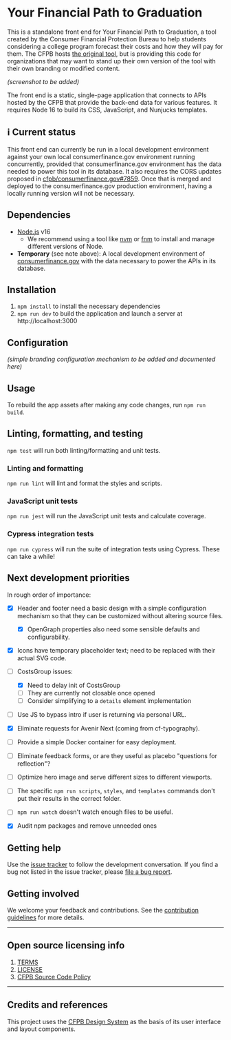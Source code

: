# Your Financial Path to Graduation

This is a standalone front end for Your Financial Path to Graduation,
a tool created by the Consumer Financial Protection Bureau
to help students considering a college program forecast their costs
and how they will pay for them.
The CFPB hosts
[the original tool](https://www.consumerfinance.gov/paying-for-college/your-financial-path-to-graduation/), but is providing this code for organizations that may want to
stand up their own version of the tool with their own branding or modified content.

_(screenshot to be added)_

The front end is a static, single-page application
that connects to APIs hosted by the CFPB
that provide the back-end data for various features.
It requires Node 16 to build its CSS, JavaScript, and Nunjucks templates.


## ℹ️ Current status

This front end can currently be run in a local development environment
against your own local consumerfinance.gov environment running concurrently,
provided that consumerfinance.gov environment has
the data needed to power this tool in its database.
It also requires the CORS updates proposed in
[cfpb/consumerfinance.gov#7859](https://github.com/cfpb/consumerfinance.gov/pull/7859).
Once that is merged and deployed to the consumerfinance.gov production environment,
having a locally running version will not be necessary.


## Dependencies

- [Node.js](https://nodejs.org/) v16
  - We recommend using a tool like [nvm](https://github.com/nvm-sh/nvm)
    or [fnm](https://github.com/Schniz/fnm)
    to install and manage different versions of Node.
- **Temporary** (see note above): A local development environment of
  [consumerfinance.gov](https://github.com/cfpb/consumerfinance.gov)
  with the data necessary to power the APIs in its database.


## Installation

1. `npm install` to install the necessary dependencies
1. `npm run dev` to build the application and launch a server at http://localhost:3000


## Configuration

_(simple branding configuration mechanism to be added and documented here)_


## Usage

To rebuild the app assets after making any code changes, run `npm run build`.


## Linting, formatting, and testing

`npm test` will run both linting/formatting and unit tests.

### Linting and formatting

`npm run lint` will lint and format the styles and scripts.

### JavaScript unit tests

`npm run jest` will run the JavaScript unit tests and calculate coverage.

### Cypress integration tests

`npm run cypress` will run the suite of integration tests using Cypress.
These can take a while!


## Next development priorities

In rough order of importance:

- [x] Header and footer need a basic design with a simple configuration mechanism so that they can be customized without altering source files.
  - [x] OpenGraph properties also need some sensible defaults and configurability.
- [x] Icons have temporary placeholder text; need to be replaced with their actual SVG code.
- [ ] CostsGroup issues:
  - [x] Need to delay init of CostsGroup
  - [ ] They are currently not closable once opened
  - [ ] Consider simplifying to a `details` element implementation
- [ ] Use JS to bypass intro if user is returning via personal URL.
- [x] Eliminate requests for Avenir Next (coming from cf-typography).
- [ ] Provide a simple Docker container for easy deployment.
- [ ] Eliminate feedback forms, or are they useful as placebo "questions for reflection"?
- [ ] Optimize hero image and serve different sizes to different viewports.
- [ ] The specific `npm run scripts`, `styles`, and `templates` commands don't put their results in the correct folder.
- [ ] `npm run watch` doesn't watch enough files to be useful.
- [x] Audit npm packages and remove unneeded ones


## Getting help

Use the [issue tracker](https://github.com/cfpb/grad-path/issues)
to follow the development conversation.
If you find a bug not listed in the issue tracker,
please [file a bug report](https://github.com/cfpb/grad-path/issues/new).


## Getting involved

We welcome your feedback and contributions.
See the [contribution guidelines](CONTRIBUTING.md) for more details.

---

## Open source licensing info

1. [TERMS](TERMS.md)
2. [LICENSE](LICENSE)
3. [CFPB Source Code Policy](https://github.com/cfpb/source-code-policy/)

---

## Credits and references

This project uses the [CFPB Design System](https://cfpb.github.io/design-system/)
as the basis of its user interface and layout components.
